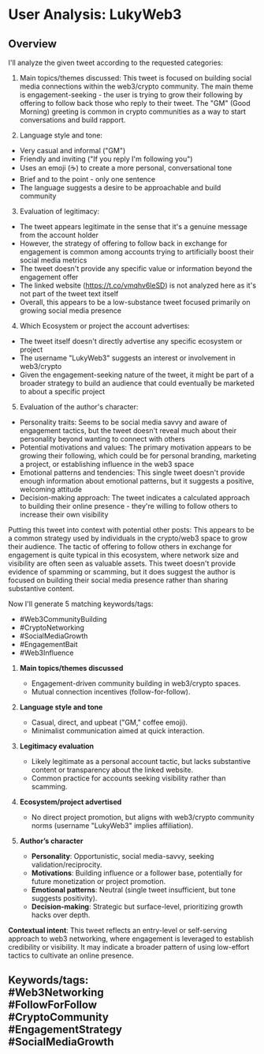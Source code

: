 # User Analysis: LukyWeb3

## Overview

<think>
I'll analyze the given tweet according to the requested categories:

1. Main topics/themes discussed:
This tweet is focused on building social media connections within the web3/crypto community. The main theme is engagement-seeking - the user is trying to grow their following by offering to follow back those who reply to their tweet. The "GM" (Good Morning) greeting is common in crypto communities as a way to start conversations and build rapport.

2. Language style and tone:
- Very casual and informal ("GM")
- Friendly and inviting ("If you reply I'm following you")
- Uses an emoji (☕️) to create a more personal, conversational tone
- Brief and to the point - only one sentence
- The language suggests a desire to be approachable and build community

3. Evaluation of legitimacy:
- The tweet appears legitimate in the sense that it's a genuine message from the account holder
- However, the strategy of offering to follow back in exchange for engagement is common among accounts trying to artificially boost their social media metrics
- The tweet doesn't provide any specific value or information beyond the engagement offer
- The linked website (https://t.co/vmqhv6leSD) is not analyzed here as it's not part of the tweet text itself
- Overall, this appears to be a low-substance tweet focused primarily on growing social media presence

4. Which Ecosystem or project the account advertises:
- The tweet itself doesn't directly advertise any specific ecosystem or project
- The username "LukyWeb3" suggests an interest or involvement in web3/crypto
- Given the engagement-seeking nature of the tweet, it might be part of a broader strategy to build an audience that could eventually be marketed to about a specific project

5. Evaluation of the author's character:
- Personality traits: Seems to be social media savvy and aware of engagement tactics, but the tweet doesn't reveal much about their personality beyond wanting to connect with others
- Potential motivations and values: The primary motivation appears to be growing their following, which could be for personal branding, marketing a project, or establishing influence in the web3 space
- Emotional patterns and tendencies: This single tweet doesn't provide enough information about emotional patterns, but it suggests a positive, welcoming attitude
- Decision-making approach: The tweet indicates a calculated approach to building their online presence - they're willing to follow others to increase their own visibility

Putting this tweet into context with potential other posts:
This appears to be a common strategy used by individuals in the crypto/web3 space to grow their audience. The tactic of offering to follow others in exchange for engagement is quite typical in this ecosystem, where network size and visibility are often seen as valuable assets. This tweet doesn't provide evidence of spamming or scamming, but it does suggest the author is focused on building their social media presence rather than sharing substantive content.

Now I'll generate 5 matching keywords/tags:
- #Web3CommunityBuilding
- #CryptoNetworking
- #SocialMediaGrowth
- #EngagementBait
- #Web3Influence
</think>

1. **Main topics/themes discussed**  
   - Engagement-driven community building in web3/crypto spaces.  
   - Mutual connection incentives (follow-for-follow).  

2. **Language style and tone**  
   - Casual, direct, and upbeat ("GM," coffee emoji).  
   - Minimalist communication aimed at quick interaction.  

3. **Legitimacy evaluation**  
   - Likely legitimate as a personal account tactic, but lacks substantive content or transparency about the linked website.  
   - Common practice for accounts seeking visibility rather than scamming.  

4. **Ecosystem/project advertised**  
   - No direct project promotion, but aligns with web3/crypto community norms (username "LukyWeb3" implies affiliation).  

5. **Author’s character**  
   - **Personality**: Opportunistic, social media-savvy, seeking validation/reciprocity.  
   - **Motivations**: Building influence or a follower base, potentially for future monetization or project promotion.  
   - **Emotional patterns**: Neutral (single tweet insufficient, but tone suggests positivity).  
   - **Decision-making**: Strategic but surface-level, prioritizing growth hacks over depth.  

**Contextual intent**: This tweet reflects an entry-level or self-serving approach to web3 networking, where engagement is leveraged to establish credibility or visibility. It may indicate a broader pattern of using low-effort tactics to cultivate an online presence.  

**Keywords/tags**:  
#Web3Networking  
#FollowForFollow  
#CryptoCommunity  
#EngagementStrategy  
#SocialMediaGrowth
---
